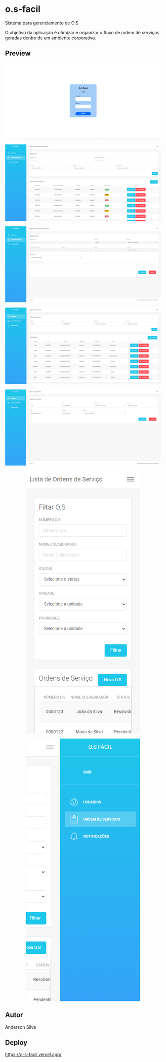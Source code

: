 # o.s-facil
Sistema para gerenciamento de O.S

O objetivo da aplicação é otimizar e organizar o fluxo de ordem de serviços geradas dentro de um ambiente corporativo. 


## Preview 

<p align="center">
	<img  src="BS3/assets/img/os1.png">
</p>
<p align="center">
	<img  src="BS3/assets/img/os2.png">
</p>
<p align="center">
	<img  src="BS3/assets/img/os4.png">
</p>
<p align="center">
	<img  src="BS3/assets/img/os5.png">
</p>
<p align="center">
	<img  src="BS3/assets/img/os6.png">
</p>
<p align="center">
	<img  src="BS3/assets/img/os8.png">
</p>
<p align="center">
	<img  src="BS3/assets/img/os7.png">
</p>

## Autor 
Anderson Silva

## Deploy 
https://o-s-facil.vercel.app/
